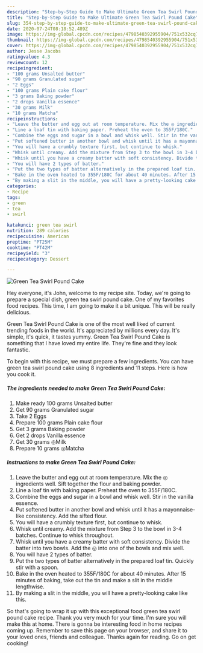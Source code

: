 ```yaml
---
description: "Step-by-Step Guide to Make Ultimate Green Tea Swirl Pound Cake"
title: "Step-by-Step Guide to Make Ultimate Green Tea Swirl Pound Cake"
slug: 354-step-by-step-guide-to-make-ultimate-green-tea-swirl-pound-cake
date: 2020-07-24T08:18:52.489Z
image: https://img-global.cpcdn.com/recipes/4798540392955904/751x532cq70/green-tea-swirl-pound-cake-recipe-main-photo.jpg
thumbnail: https://img-global.cpcdn.com/recipes/4798540392955904/751x532cq70/green-tea-swirl-pound-cake-recipe-main-photo.jpg
cover: https://img-global.cpcdn.com/recipes/4798540392955904/751x532cq70/green-tea-swirl-pound-cake-recipe-main-photo.jpg
author: Jesse Jacobs
ratingvalue: 4.3
reviewcount: 12
recipeingredient:
- "100 grams Unsalted butter"
- "90 grams Granulated sugar"
- "2 Eggs"
- "100 grams Plain cake flour"
- "3 grams Baking powder"
- "2 drops Vanilla essence"
- "30 grams Milk"
- "10 grams Matcha"
recipeinstructions:
- "Leave the butter and egg out at room temperature. Mix the ◎ ingredients well. Sift together the flour and baking powder."
- "Line a loaf tin with baking paper. Preheat the oven to 355F/180C."
- "Combine the eggs and sugar in a bowl and whisk well. Stir in the vanilla essence."
- "Put softened butter in another bowl and whisk until it has a mayonnaise-like consistency. Add the sifted flour."
- "You will have a crumbly texture first, but continue to whisk."
- "Whisk until creamy. Add the mixture from Step 3 to the bowl in 3-4 batches. Continue to whisk throughout."
- "Whisk until you have a creamy batter with soft consistency. Divide the batter into two bowls. Add the ◎ into one of the bowls and mix well."
- "You will have 2 types of batter."
- "Put the two types of batter alternatively in the prepared loaf tin. Quickly stir with a spoon."
- "Bake in the oven heated to 355F/180C for about 40 minutes. After 15 minutes of baking, take out the tin and make a slit in the middle lengthwise."
- "By making a slit in the middle, you will have a pretty-looking cake like this."
categories:
- Recipe
tags:
- green
- tea
- swirl

katakunci: green tea swirl 
nutrition: 289 calories
recipecuisine: American
preptime: "PT25M"
cooktime: "PT42M"
recipeyield: "3"
recipecategory: Dessert

---
```



![Green Tea Swirl Pound Cake](https://img-global.cpcdn.com/recipes/4798540392955904/751x532cq70/green-tea-swirl-pound-cake-recipe-main-photo.jpg)

Hey everyone, it's John, welcome to my recipe site. Today, we're going to prepare a special dish, green tea swirl pound cake. One of my favorites food recipes. This time, I am going to make it a bit unique. This will be really delicious.

Green Tea Swirl Pound Cake is one of the most well liked of current trending foods in the world. It's appreciated by millions every day. It's simple, it's quick, it tastes yummy. Green Tea Swirl Pound Cake is something that I have loved my entire life. They're fine and they look fantastic.




To begin with this recipe, we must prepare a few ingredients. You can have green tea swirl pound cake using 8 ingredients and 11 steps. Here is how you cook it.

<!--inarticleads1-->

##### The ingredients needed to make Green Tea Swirl Pound Cake:

1. Make ready 100 grams Unsalted butter
1. Get 90 grams Granulated sugar
1. Take 2 Eggs
1. Prepare 100 grams Plain cake flour
1. Get 3 grams Baking powder
1. Get 2 drops Vanilla essence
1. Get 30 grams ◎Milk
1. Prepare 10 grams ◎Matcha




<!--inarticleads2-->

##### Instructions to make Green Tea Swirl Pound Cake:

1. Leave the butter and egg out at room temperature. Mix the ◎ ingredients well. Sift together the flour and baking powder.
1. Line a loaf tin with baking paper. Preheat the oven to 355F/180C.
1. Combine the eggs and sugar in a bowl and whisk well. Stir in the vanilla essence.
1. Put softened butter in another bowl and whisk until it has a mayonnaise-like consistency. Add the sifted flour.
1. You will have a crumbly texture first, but continue to whisk.
1. Whisk until creamy. Add the mixture from Step 3 to the bowl in 3-4 batches. Continue to whisk throughout.
1. Whisk until you have a creamy batter with soft consistency. Divide the batter into two bowls. Add the ◎ into one of the bowls and mix well.
1. You will have 2 types of batter.
1. Put the two types of batter alternatively in the prepared loaf tin. Quickly stir with a spoon.
1. Bake in the oven heated to 355F/180C for about 40 minutes. After 15 minutes of baking, take out the tin and make a slit in the middle lengthwise.
1. By making a slit in the middle, you will have a pretty-looking cake like this.




So that's going to wrap it up with this exceptional food green tea swirl pound cake recipe. Thank you very much for your time. I'm sure you will make this at home. There is gonna be interesting food in home recipes coming up. Remember to save this page on your browser, and share it to your loved ones, friends and colleague. Thanks again for reading. Go on get cooking!
